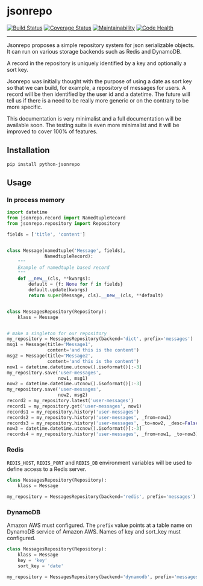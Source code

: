 # jsonrepo

[![Build Status](https://travis-ci.org/romaryd/python-jsonrepo.svg?branch=master)](https://travis-ci.org/romaryd/python-jsonrepo)
[![Coverage Status](https://coveralls.io/repos/github/romaryd/python-jsonrepo/badge.svg?branch=master)](https://coveralls.io/github/romaryd/python-jsonrepo?branch=master)
[![Maintainability](https://api.codeclimate.com/v1/badges/5d394fb9d6a3d88500ba/maintainability)](https://codeclimate.com/github/romaryd/python-jsonrepo/maintainability)
[![Code Health](https://landscape.io/github/romaryd/python-jsonrepo/master/landscape.svg?style=flat)](https://landscape.io/github/romaryd/python-jsonrepo/master)

---
Jsonrepo proposes a simple repository system for json serializable objects. It can run on
various storage backends such as Redis and DynamoDB.

A record in the repository is uniquely identified by a key and optionally a sort key.

Jsonrepo was initially thought with the purpose of using a date as sort key so that we can build, for example, a repository of messages for users. A record will be then identified by the user id and a datetime. The future will tell us if there is a need to be really more generic or on the contrary to be more specific.

This documentation is very minimalist and a full documentation will be available soon. The testing suite is even more minimalist and it will be improved to cover 100% of features.

## Installation

```
pip install python-jsonrepo
```

## Usage

### In process memory
 
``` python
import datetime
from jsonrepo.record import NamedtupleRecord
from jsonrepo.repository import Repository

fields = ['title', 'content']


class Message(namedtuple('Message', fields),
              NamedtupleRecord):
    """
    Example of namedtuple based record
    """
    def __new__(cls, **kwargs):
        default = {f: None for f in fields}
        default.update(kwargs)
        return super(Message, cls).__new__(cls, **default)


class MessagesRepository(Repository):
    klass = Message


# make a singleton for our repository
my_repository = MessagesRepository(backend='dict', prefix='messages')
msg1 = Message(title='Message1',
               content='and this is the content')
msg2 = Message(title='Message2',
               content='and this is the content')
now1 = datetime.datetime.utcnow().isoformat()[:-3]
my_repository.save('user-messages',
                   now1, msg1)
now2 = datetime.datetime.utcnow().isoformat()[:-3]
my_repository.save('user-messages',
                   now2, msg2)
record2 = my_repository.latest('user-messages')
record1 = my_repository.get('user-messages', now1)
records1 = my_repository.history('user-messages')
records2 = my_repository.history('user-messages', _from=now1)
records3 = my_repository.history('user-messages', _to=now2, _desc=False)
now3 = datetime.datetime.utcnow().isoformat()[:-3]
records4 = my_repository.history('user-messages', _from=now1, _to=now3)
```

### Redis

`REDIS_HOST`, `REDIS_PORT` and `REDIS_DB` environment variables will
be used to define access to a Redis server.

```python
class MessagesRepository(Repository):
    klass = Message

my_repository = MessagesRepository(backend='redis', prefix='messages')
```

### DynamoDB

Amazon AWS must configured.
The `prefix` value points at a table name on DynamoDB service of Amazon AWS.
Names of key and sort_key must configured.

```python
class MessagesRepository(Repository):
    klass = Message
    key = 'key'
    sort_key = 'date'

my_repository = MessagesRepository(backend='dynamodb', prefix='messages')
```

